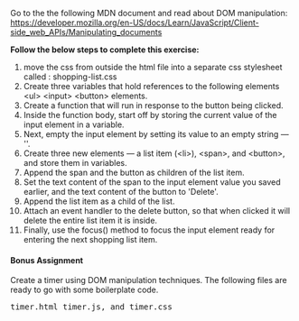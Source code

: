 Go to the the following MDN document and read about DOM manipulation:
https://developer.mozilla.org/en-US/docs/Learn/JavaScript/Client-side_web_APIs/Manipulating_documents

**Follow the below steps to complete this exercise:**

1. move the css from outside the html file into a separate css stylesheet called : shopping-list.css
2. Create three variables that hold references to the following elements &lt;ul&gt; &lt;input&gt; &lt;button&gt; elements.
3. Create a function that will run in response to the button being clicked.
4. Inside the function body, start off by storing the current value of the input element in a variable.
5. Next, empty the input element by setting its value to an empty string — ''.
6. Create three new elements — a list item (&lt;li&gt;), &lt;span&gt;, and &lt;button&gt;, and store them in variables.
7. Append the span and the button as children of the list item.
8. Set the text content of the span to the input element value you saved earlier, and the text content of the button to 'Delete'.
9. Append the list item as a child of the list.
10. Attach an event handler to the delete button, so that when clicked it will delete the entire list item it is inside.
11. Finally, use the focus() method to focus the input element ready for entering the next shopping list item.

**<h4>Bonus Assignment</h4>**

Create a timer using DOM manipulation techniques. The following files are ready to go with some boilerplate code.
<pre>timer.html timer.js, and timer.css</pre> 

